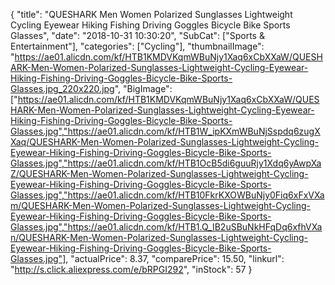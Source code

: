 {
	"title": "QUESHARK Men Women Polarized Sunglasses Lightweight Cycling Eyewear Hiking Fishing Driving Goggles Bicycle Bike Sports Glasses",
	"date": "2018-10-31 10:30:20",
	"SubCat": ["Sports & Entertainment"],
	"categories": ["Cycling"],
	"thumbnailImage": "https://ae01.alicdn.com/kf/HTB1KMDVKqmWBuNjy1Xaq6xCbXXaW/QUESHARK-Men-Women-Polarized-Sunglasses-Lightweight-Cycling-Eyewear-Hiking-Fishing-Driving-Goggles-Bicycle-Bike-Sports-Glasses.jpg_220x220.jpg",
	"BigImage": ["https://ae01.alicdn.com/kf/HTB1KMDVKqmWBuNjy1Xaq6xCbXXaW/QUESHARK-Men-Women-Polarized-Sunglasses-Lightweight-Cycling-Eyewear-Hiking-Fishing-Driving-Goggles-Bicycle-Bike-Sports-Glasses.jpg","https://ae01.alicdn.com/kf/HTB1W_ipKXmWBuNjSspdq6zugXXaq/QUESHARK-Men-Women-Polarized-Sunglasses-Lightweight-Cycling-Eyewear-Hiking-Fishing-Driving-Goggles-Bicycle-Bike-Sports-Glasses.jpg","https://ae01.alicdn.com/kf/HTB1OcB5di6guuRjy1Xdq6yAwpXaZ/QUESHARK-Men-Women-Polarized-Sunglasses-Lightweight-Cycling-Eyewear-Hiking-Fishing-Driving-Goggles-Bicycle-Bike-Sports-Glasses.jpg","https://ae01.alicdn.com/kf/HTB10FkrKXOWBuNjy0Fiq6xFxVXam/QUESHARK-Men-Women-Polarized-Sunglasses-Lightweight-Cycling-Eyewear-Hiking-Fishing-Driving-Goggles-Bicycle-Bike-Sports-Glasses.jpg","https://ae01.alicdn.com/kf/HTB1.Q_IB2uSBuNkHFqDq6xfhVXan/QUESHARK-Men-Women-Polarized-Sunglasses-Lightweight-Cycling-Eyewear-Hiking-Fishing-Driving-Goggles-Bicycle-Bike-Sports-Glasses.jpg"],
	"actualPrice": 8.37,
	"comparePrice": 15.50,
	"linkurl": "http://s.click.aliexpress.com/e/bRPGI292",
	"inStock": 57
}
